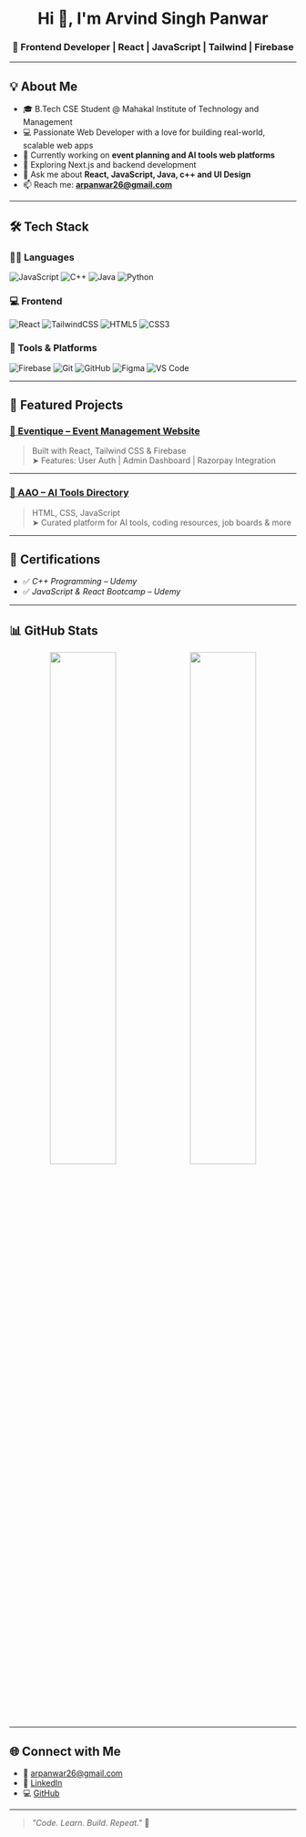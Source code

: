 <h1 align="center">Hi 👋, I'm Arvind Singh Panwar</h1>
<h3 align="center">🚀 Frontend Developer | React | JavaScript | Tailwind | Firebase</h3>

---

## 💡 About Me

- 🎓 B.Tech CSE Student @ Mahakal Institute of Technology and Management
- 💻 Passionate Web Developer with a love for building real-world, scalable web apps
- 🔭 Currently working on **event planning and AI tools web platforms**
- 🌱 Exploring Next.js and backend development
- 💬 Ask me about **React, JavaScript, Java, c++ and UI Design**
- 📫 Reach me: **[arpanwar26@gmail.com](mailto:arpanwar26@gmail.com)**

---

## 🛠️ Tech Stack

### 👨‍💻 Languages  
![JavaScript](https://img.shields.io/badge/JavaScript-000?style=for-the-badge&logo=javascript)
![C++](https://img.shields.io/badge/C++-000?style=for-the-badge&logo=c%2B%2B&logoColor=00599C)
![Java](https://img.shields.io/badge/Java-000?style=for-the-badge&logo=java)
![Python](https://img.shields.io/badge/Python-000?style=for-the-badge&logo=python)

### 💻 Frontend  
![React](https://img.shields.io/badge/React-000?style=for-the-badge&logo=react)
![TailwindCSS](https://img.shields.io/badge/Tailwind_CSS-000?style=for-the-badge&logo=tailwind-css)
![HTML5](https://img.shields.io/badge/HTML5-000?style=for-the-badge&logo=html5)
![CSS3](https://img.shields.io/badge/CSS3-000?style=for-the-badge&logo=css3)

### 🔧 Tools & Platforms  
![Firebase](https://img.shields.io/badge/Firebase-000?style=for-the-badge&logo=firebase)
![Git](https://img.shields.io/badge/Git-000?style=for-the-badge&logo=git)
![GitHub](https://img.shields.io/badge/GitHub-000?style=for-the-badge&logo=github)
![Figma](https://img.shields.io/badge/Figma-000?style=for-the-badge&logo=figma)
![VS Code](https://img.shields.io/badge/VS%20Code-000?style=for-the-badge&logo=visual-studio-code)

---

## 📌 Featured Projects

### [🎉 Eventique – Event Management Website](https://github.com/newdevatgit/event-management)
> Built with React, Tailwind CSS & Firebase  
> ➤ Features: User Auth | Admin Dashboard | Razorpay Integration

---

### [🧠 AAO – AI Tools Directory](https://github.com/newdevatgit/AAO)
> HTML, CSS, JavaScript  
> ➤ Curated platform for AI tools, coding resources, job boards & more

---

## 📜 Certifications

- ✅ *C++ Programming – Udemy*
- ✅ *JavaScript & React Bootcamp – Udemy*

---

## 📊 GitHub Stats

<p align="center">
  <img src="https://github-readme-stats.vercel.app/api?username=newdevatgit&show_icons=true&theme=tokyonight&hide_border=true" width="48%"/>
  <img src="https://github-readme-streak-stats.herokuapp.com/?user=newdevatgit&theme=tokyonight&hide_border=true" width="48%"/>
</p>

---

## 🌐 Connect with Me

- 📧 [arpanwar26@gmail.com](mailto:arpanwar26@gmail.com)
- 💼 [LinkedIn](https://www.linkedin.com/in/arvind-singh-panwar-924a92281)
- 💻 [GitHub](https://github.com/newdevatgit)

---

> _"Code. Learn. Build. Repeat."_ 🚀
